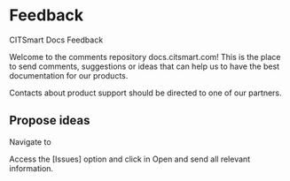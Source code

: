 # Feedback
CITSmart Docs Feedback

Welcome to the comments repository docs.citsmart.com! This is the place to send comments, suggestions or ideas that can help us to have the best documentation for our products.

Contacts about product support should be directed to one of our partners.

## Propose ideas
Navigate to 

Access the [Issues] option and click in Open and send all relevant information.
